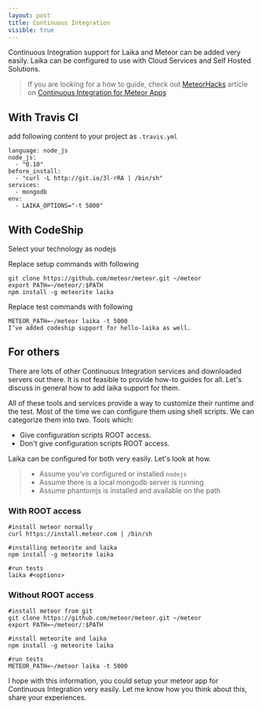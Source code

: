 ```yaml
---
layout: post
title: Continuous Integration
visible: true
---
```


Continuous Integration support for Laika and Meteor can be added very easily. Laika can be configured to use with Cloud Services and Self Hosted Solutions.

> If you are looking for a how to guide, check out [MeteorHacks](http://meteorhacks.com) article on [Continuous Integration for Meteor Apps](http://meteorhacks.com/continuos-integration-for-meteor-apps.html)

## With Travis CI
add following content to your project as `.travis.yml`

    language: node_js
    node_js:
      - "0.10"
    before_install:
      - "curl -L http://git.io/3l-rRA | /bin/sh"
    services:
      - mongodb
    env: 
      - LAIKA_OPTIONS="-t 5000"

## With CodeShip

Select your technology as nodejs

Replace setup commands with following

    git clone https://github.com/meteor/meteor.git ~/meteor
    export PATH=~/meteor/:$PATH
    npm install -g meteorite laika

Replace test commands with following

    METEOR_PATH=~/meteor laika -t 5000
    I’ve added codeship support for hello-laika as well.

## For others

There are lots of other Continuous Integration services and downloaded servers out there. It is not feasible to provide how-to guides for all. Let's discuss in general how to add laika support for them.

All of these tools and services provide a way to customize their runtime and the test. Most of the time we can configure them using shell scripts. We can categorize them into two. Tools which:
* Give configuration scripts ROOT access.
* Don't give configuration scripts ROOT access.

Laika can be configured for both very easily. Let's look at how.

> * Assume you've configured or installed `nodejs`
> * Assume there is a local mongodb server is running
> * Assume phantomjs is installed and available on the path

### With ROOT access

    #install meteor normally
    curl https://install.meteor.com | /bin/sh

    #installing meteorite and laika
    npm install -g meteorite laika

    #run tests
    laika #<options>

### Without ROOT access

    #install meteor from git
    git clone https://github.com/meteor/meteor.git ~/meteor
    export PATH=~/meteor/:$PATH

    #install meteorite and laika
    npm install -g meteorite laika

    #run tests
    METEOR_PATH=~/meteor laika -t 5000

I hope with this information, you could setup your meteor app for Continuous Integration very easily. Let me know how you think about this, share your experiences.
